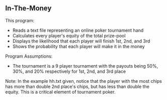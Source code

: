 ## In-The-Money

This program:
* Reads a text file representing an online poker tournament hand 
* Calculates every player's equity of the total prize-pool
* Displays the likelihood that each player will finish 1st, 2nd, and 3rd
* Shows the probability that each player will make it in the money


Program Assumptions:
* The tournament is a 9 player tournament with the payouts being 50%, 30%, and 20% respectively for 1st, 2nd, and 3rd place


Note: In the example hh.txt given, notice that the player with the most chips has more than double 2nd place's chips, but has less than double the equity. This is a critical element of tournament poker.



